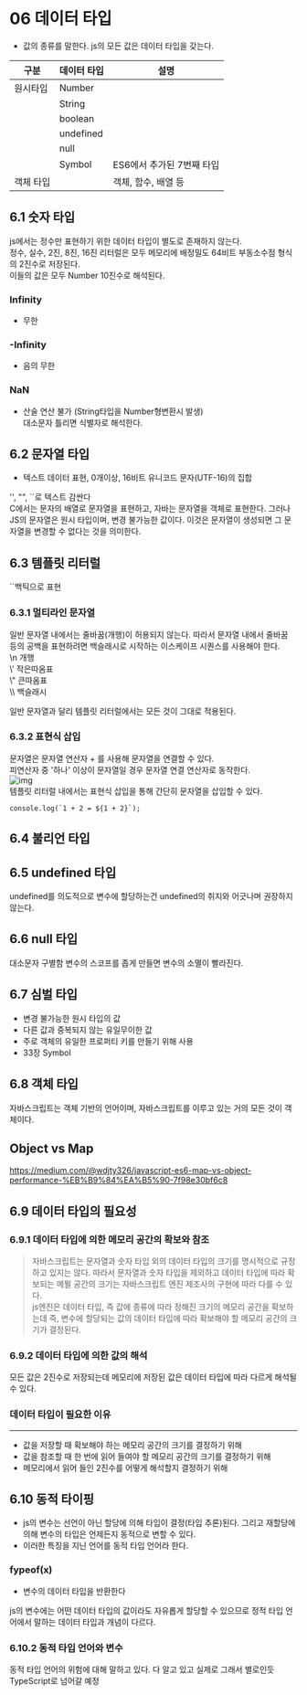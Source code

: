 # 06 데이터 타입
- 값의 종류를 말한다. js의 모든 값은 데이터 타입을 갖는다.

| 구분      | 데이터 타입 | 설명                      |
| --------- | ----------- | ------------------------- |
| 원시타입  | Number      |                           |
|           | String      |                           |
|           | boolean     |                           |
|           | undefined   |                           |
|           | null        |                           |
|           | Symbol      | ES6에서 추가된 7번째 타입 |
| 객체 타입 |             | 객체, 함수, 배열 등       |

## 6.1 숫자 타입

js에서는 정수만 표현하기 위한 데이터 타입이 별도로 존재하지 않는다.  
정수, 실수, 2진, 8진, 16진 리터럴은 모두 메모리에 배정밀도 64비트 부동소수점 형식의 2진수로 저장된다.   
이들의 값은 모두 Number 10진수로 해석된다.   

### Infinity
- 무한
### -Infinity
- 음의 무한
### NaN
- 산술 연산 불가
(String타입을 Number형변환시 발생)  
대소문자 틀리면 식별자로 해석한다.  

## 6.2 문자열 타입
- 텍스트 데이터 표현, 0개이상, 16비트 유니코드 문자(UTF-16)의 집합  

'', "", ``로 텍스트 감싼다  
C에서는 문자의 배열로 문자열을 표현하고, 자바는 문자열을 객체로 표현한다. 그러나 JS의 문자열은 원시 타입이며, 변경 불가능한 값이다. 이것은 문자열이 생성되면 그 문자열을 변경할 수 없다는 것을 의미한다.  

## 6.3 템플릿 리터럴

``백틱으로 표현
### 6.3.1 멀티라인 문자열

일반 문자열 내에서는 줄바꿈(개행)이 허용되지 않는다.
따라서 문자열 내에서 줄바꿈 등의 공백을 표현하려면 백슬래시로 시작하는 이스케이프 시퀀스를 사용해야 한다.  
\\n 개행  
\\' 작은따옴표  
\\" 큰따옴표  
\\\\ 백슬래시  

일반 문자열과 달리 템플릿 리터럴에서는 모든 것이 그대로 적용된다.

### 6.3.2 표현식 삽입

문자열은 문자열 연산자 + 를 사용해 문자열을 연결할 수 있다.   
피연산자 중 '하나' 이상이 문자열일 경우 문자열 연결 연산자로 동작한다.  
![img](./../../public/Book_Review/ModernJS_DeepDive/6_3_2.jpg)  
템플릿 리터럴 내에서는 표현식 삽입을 통해 간단히 문자열을 삽입할 수 있다.  

```
console.log(`1 + 2 = ${1 + 2}`);
```

## 6.4 불리언 타입
## 6.5 undefined 타입
undefined를 의도적으로 변수에 할당하는건 undefined의 취지와 어긋나며 권장하지 않는다.
## 6.6 null 타입
대소문자 구별함
변수의 스코프를 좁게 만들면 변수의 소멸이 빨라진다.
## 6.7 심벌 타입
- 변경 불가능한 원시 타입의 값
- 다른 값과 중복되지 않는 유일무이한 값
- 주로 객체의 유일한 프로퍼티 키를 만들기 위해 사용
- 33장 Symbol
## 6.8 객체 타입
자바스크립트는 객체 기반의 언어이며, 자바스크립트를 이루고 있는 거의 모든 것이 객체이다.
## Object vs Map
https://medium.com/@wdjty326/javascript-es6-map-vs-object-performance-%EB%B9%84%EA%B5%90-7f98e30bf6c8

## 6.9 데이터 타입의 필요성
### 6.9.1 데이터 타입에 의한 메모리 공간의 확보와 참조
> 자바스크립트는 문자열과 숫자 타입 외의 데이터 타입의 크기를 명시적으로 규정하고 있지는 않다. 따라서 문자열과 숫자 타입을 제외하고 데이터 타입에 따라 확보되는 메묄 공간의 크기는 자바스크립트 엔진 제조사의 구현에 따라 다를 수 있다.  
js엔진은 데이터 타입, 즉 값에 종류에 따라 정해진 크기의 메모리 공간을 확보하는데 즉, 변수에 할당되는 값의 데이터 타입에 따라 확보해야 할 메모리 공간의 크기가 결정된다.

### 6.9.2 데이터 타입에 의한 값의 해석
  

모든 값은 2진수로 저장되는데 메모리에 저장된 값은 데이터 타입에 따라 다르게 해석될 수 있다.

### 데이터 타입이 필요한 이유
---
- 값을 저장할 때 확보해야 하는 메모리 공간의 크기를 결정하기 위해
- 값을 참조할 때 한 번에 읽어 들여야 할 메모리 공간의 크기를 결정하기 위해
- 메모리에서 읽어 들인 2진수를 어떻게 해석할지 결정하기 위해


## 6.10 동적 타이핑
- js의 변수는 선언이 아닌 할당에 의해 타입이 결정(타입 추론)된다. 그리고 재할당에 의해 변수의 타입은 언제든지 동적으로 변할 수 있다.
- 이러한 특징을 지닌 언어를 동적 타입 언어라 한다.
  
### fypeof(x) 
- 변수의 데이터 타입을 반환한다  

js의 변수에는 어떤 데이터 타입의 값이라도 자유롭게 할당할 수 있으므로 정적 타입 언어에서 말하는 데이터 타입과 개념이 다르다.  

### 6.10.2 동적 타입 언어와 변수
동적 타입 언어의 위험에 대해 말하고 있다. 다 알고 있고 실제로 그래서 별로인듯 TypeScript로 넘어갈 예정
